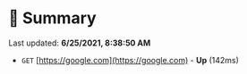 # 📖 Summary
Last updated: **6/25/2021, 8:38:50 AM**

- `GET` [https://google.com](https://google.com) - **Up** (142ms)
